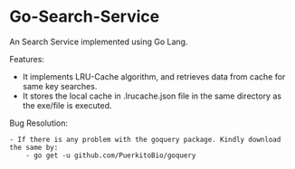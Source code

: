 # Go-Search-Service
An Search Service implemented using Go Lang.

Features:

- It implements LRU-Cache algorithm, and retrieves data from cache for same key searches.
- It stores the local cache in .lrucache.json file in the same directory as the exe/file is executed.

Bug Resolution:

    - If there is any problem with the goquery package. Kindly download the same by:
        - go get -u github.com/PuerkitoBio/goquery
